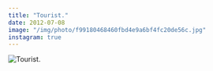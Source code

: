 ```yaml
---
title: "Tourist."
date: 2012-07-08
image: "/img/photo/f99180468460fbd4e9a6bf4fc20de56c.jpg"
instagram: true
---
```


![Tourist.](/img/photo/f99180468460fbd4e9a6bf4fc20de56c.jpg)

